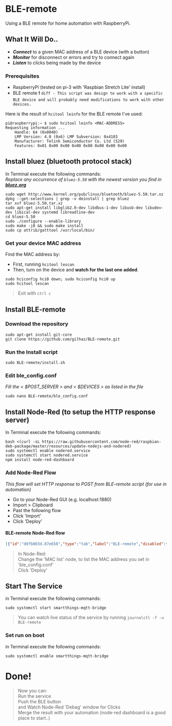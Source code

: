 # BLE-remote

Using a BLE remote for home automation with RaspberryPi.

## What It Will Do..

- ***Connect*** to a given MAC address of a BLE device (with a button)
- ***Monitor*** for disconnect or errors and try to connect again
- ***Listen*** to clicks being made by the device

### Prerequisites
- RaspberryPi (tested on pi-3 with 'Raspbian Stretch Lite' install)
- BLE remote
:exclamation: ```diff - This script was design to work with a specific BLE device and will probably need modifications to work with other devices.```

Here is the result of ```hcitool leinfo``` for the BLE remote I've used:
```shell
pi@raspberrypi:~ $ sudo hcitool leinfo <MAC-ADDRESS>
Requesting information ...
	Handle: 64 (0x0040)
	LMP Version: 4.0 (0x6) LMP Subversion: 0x4103
	Manufacturer: Telink Semiconductor Co. Ltd (529)
	Features: 0x01 0x00 0x00 0x00 0x00 0x00 0x00 0x00
```

## Install bluez (bluetooth protocol stack)
In Terminal execute the following commands:\
*Replace any occurrence of ```bluez-5.50``` with the newest version you find in* ***[bluez.org](http://www.bluez.org/download/)***

```shell
sudo wget http://www.kernel.org/pub/linux/bluetooth/bluez-5.50.tar.xz
dpkg --get-selections | grep -v deinstall | grep bluez
tar xvf bluez-5.50.tar.xz
sudo apt-get install libglib2.0-dev libdbus-1-dev libusb-dev libudev-dev libical-dev systemd libreadline-dev
cd bluez-5.50
sudo ./configure --enable-library
sudo make -j8 && sudo make install
sudo cp attrib/gatttool /usr/local/bin/
```

### Get your device MAC address  
Find the MAC address by:
- First, running ```hcitool lescan```
- Then, turn on the device and **watch for the last one added**.
```shell
sudo hciconfig hci0 down; sudo hciconfig hci0 up
sudo hcitool lescan
```
>Exit with ```ctrl c```

## Install BLE-remote
### Download the repository
```shell
sudo apt-get install git-core
git clone https://github.com/gilhaz/BLE-remote.git
```

### Run the Install script
```shell
sudo BLE-remote/install.sh
```

### Edit ble_config.conf
*Fill the < $POST_SERVER > and < $DEVICES > as listed in the file*
```shell
sudo nano BLE-remote/ble_config.conf
```

## Install Node-Red (to setup the HTTP response server)
In Terminal execute the following commands:
```shell
bash <(curl -sL https://raw.githubusercontent.com/node-red/raspbian-deb-package/master/resources/update-nodejs-and-nodered)
sudo systemctl enable nodered.service
sudo systemctl start nodered.service
npm install node-red-dashboard
```
### Add Node-Red Flow
*This flow will set HTTP response to POST from BLE-remote script (for use in automation)*
- Go to your Node-Red GUI (e.g. localhost:1880)
- Import > Clipboard
- Past the following flow
- Click 'Import'
- Click 'Deploy'

#### BLE-remote Node-Red flow
```json
[{"id":"d8fb803d.87e658","type":"tab","label":"BLE-remote","disabled":false,"info":""},{"id":"aac8f684.b0a22","type":"http in","z":"d8fb803d.87e658","name":"","url":"/BLE-remote","method":"post","upload":false,"swaggerDoc":"","x":90,"y":160,"wires":[["93c4ad11.7d4358","660362d6.eae364","393ae75d.74d858"]]},{"id":"f872ad39.b958f","type":"debug","z":"d8fb803d.87e658","name":"Clicks","active":true,"tosidebar":true,"console":false,"tostatus":false,"complete":"payload","targetType":"msg","x":610,"y":140,"wires":[]},{"id":"93c4ad11.7d4358","type":"http response","z":"d8fb803d.87e658","name":"http responce","statusCode":"","headers":{},"x":340,"y":100,"wires":[]},{"id":"238d1384.d32314","type":"change","z":"d8fb803d.87e658","name":"\"Device2\".clicks","rules":[{"t":"set","p":"payload","pt":"msg","to":"payload.clicks","tot":"msg"}],"action":"","property":"","from":"","to":"","reg":false,"x":460,"y":180,"wires":[["7f1ac3fe.096ccc"]]},{"id":"dd6282b0.10742","type":"change","z":"d8fb803d.87e658","name":"\"Device1\".clicks","rules":[{"t":"set","p":"payload","pt":"msg","to":"payload.clicks","tot":"msg"}],"action":"","property":"","from":"","to":"","reg":false,"x":460,"y":140,"wires":[["f872ad39.b958f"]]},{"id":"7f1ac3fe.096ccc","type":"debug","z":"d8fb803d.87e658","name":"Clicks","active":true,"tosidebar":true,"console":false,"tostatus":false,"complete":"payload","targetType":"msg","x":610,"y":180,"wires":[]},{"id":"660362d6.eae364","type":"switch","z":"d8fb803d.87e658","name":"MAC list","property":"payload.mac_address","propertyType":"msg","rules":[{"t":"eq","v":"11:11:11:11:11:11","vt":"str"},{"t":"eq","v":"22:22:22:22:22:22","vt":"str"},{"t":"else"}],"checkall":"true","repair":false,"outputs":3,"x":280,"y":160,"wires":[["dd6282b0.10742"],["238d1384.d32314"],["9185a6f7.b36e4"]]},{"id":"393ae75d.74d858","type":"debug","z":"d8fb803d.87e658","name":"full JSON","active":true,"tosidebar":true,"console":false,"tostatus":false,"complete":"payload","targetType":"msg","x":320,"y":60,"wires":[]},{"id":"9185a6f7.b36e4","type":"debug","z":"d8fb803d.87e658","name":"Debug","active":false,"tosidebar":true,"console":false,"tostatus":false,"complete":"payload","targetType":"msg","x":430,"y":220,"wires":[]}]
```
>In Node-Red:\
Change the 'MAC list' node, to list the MAC address you set in 'ble_config.conf'\
Click 'Deploy'

## Start The Service
in Terminal execute the following commands:
```shell
sudo systemctl start smartthings-mqtt-bridge
```
>You can watch live status of the service by running ```journalctl -f -u BLE-remote```

### Set run on boot
in Terminal execute the following commands:
```shell
sudo systemctl enable smartthings-mqtt-bridge
```

# Done!
> Now you can:\
Run the service\
Push the BLE button\
and Watch Node-Red 'Debag' window for Clicks\
Merge the result with your automation (node-red dashboard is a good place to start..)
